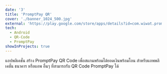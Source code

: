 ```yaml
---
date: '3'
title: 'PromptPay QR'
cover: './banner_1024_500.jpg'
external: 'https://play.google.com/store/apps/details?id=com.wiwat.promptpay'
tech:
  - Android
  - QR-Code
  - PromptPay
showInProjects: true
---
```


แอปพลิเคชั่น สร้าง PromptPay QR Code เพื่อสแกนพร้อมได้ยอดเงินพร้อมโอน สำหรับแอพพลิเคชั่น ธนาคาร หรือแอพ อื่นๆ ที่สามารถรับ QR Code PromptPay ได้
